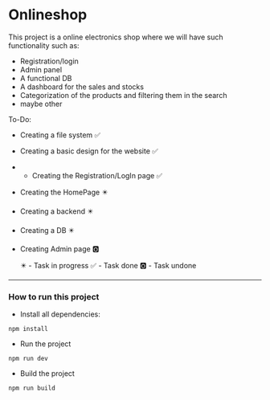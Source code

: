 # Onlineshop

This project is a online electronics shop where we will have such functionality such as: 
- Registration/login
- Admin panel
- A functional DB
- A dashboard for the sales and stocks
- Categorization of the products and filtering them in the search
- maybe other

To-Do: 
- Creating a file system ✅
- Creating a basic design for the website ✅
- - Creating the Registration/LogIn page ✅
- Creating the HomePage ✴️
- Creating a backend ✴️
- Creating a DB ✴️
- Creating Admin page 🅾️

  ✴️ - Task in progress
  ✅ - Task done
  🅾️ - Task undone

---
### How to run this project 

- Install all dependencies: 
``` 
npm install
```

- Run the project
```
npm run dev
```

- Build the project
```
npm run build
```
